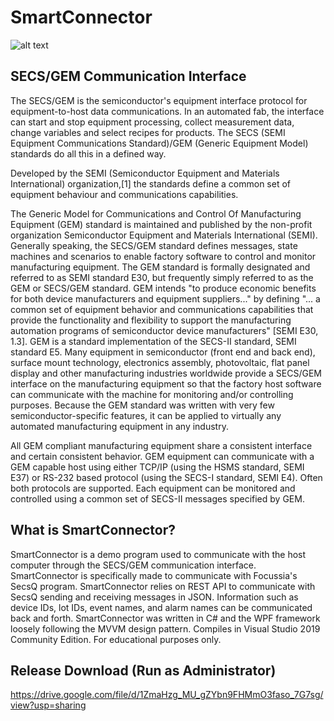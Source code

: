 # SmartConnector

![alt text](https://i.imgur.com/NMKAWMY.png)

## SECS/GEM Communication Interface
The SECS/GEM is the semiconductor's equipment interface protocol for equipment-to-host data communications. In an automated fab, the interface can start and stop equipment processing, collect measurement data, change variables and select recipes for products. The SECS (SEMI Equipment Communications Standard)/GEM (Generic Equipment Model) standards do all this in a defined way.

Developed by the SEMI (Semiconductor Equipment and Materials International) organization,[1] the standards define a common set of equipment behaviour and communications capabilities.

The Generic Model for Communications and Control Of Manufacturing Equipment (GEM) standard is maintained and published by the non-profit organization Semiconductor Equipment and Materials International (SEMI). Generally speaking, the SECS/GEM standard defines messages, state machines and scenarios to enable factory software to control and monitor manufacturing equipment. The GEM standard is formally designated and referred to as SEMI standard E30, but frequently simply referred to as the GEM or SECS/GEM standard. GEM intends "to produce economic benefits for both device manufacturers and equipment suppliers..." by defining "... a common set of equipment behavior and communications capabilities that provide the functionality and flexibility to support the manufacturing automation programs of semiconductor device manufacturers" [SEMI E30, 1.3]. GEM is a standard implementation of the SECS-II standard, SEMI standard E5. Many equipment in semiconductor (front end and back end), surface mount technology, electronics assembly, photovoltaic, flat panel display and other manufacturing industries worldwide provide a SECS/GEM interface on the manufacturing equipment so that the factory host software can communicate with the machine for monitoring and/or controlling purposes. Because the GEM standard was written with very few semiconductor-specific features, it can be applied to virtually any automated manufacturing equipment in any industry.

All GEM compliant manufacturing equipment share a consistent interface and certain consistent behavior. GEM equipment can communicate with a GEM capable host using either TCP/IP (using the HSMS standard, SEMI E37) or RS-232 based protocol (using the SECS-I standard, SEMI E4). Often both protocols are supported. Each equipment can be monitored and controlled using a common set of SECS-II messages specified by GEM.


## What is SmartConnector?
SmartConnector is a demo program used to communicate with the host computer through the SECS/GEM communication interface. SmartConnector is specifically made to communicate with Focussia's SecsQ program. SmartConnector relies on REST API to communicate with SecsQ sending and receiving messages in JSON. Information such as device IDs, lot IDs, event names, and alarm names can be communicated back and forth. SmartConnector was written in C# and the WPF framework loosely following the MVVM design pattern. Compiles in Visual Studio 2019 Community Edition. For educational purposes only. 

## Release Download (Run as Administrator)
https://drive.google.com/file/d/1ZmaHzg_MU_gZYbn9FHMmO3faso_7G7sg/view?usp=sharing
